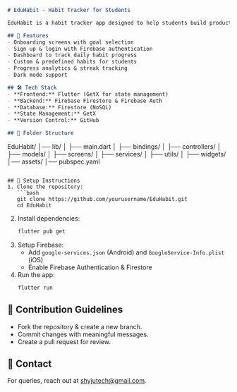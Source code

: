 ```markdown
# EduHabit - Habit Tracker for Students

EduHabit is a habit tracker app designed to help students build productive routines and track their progress effectively.

## 🚀 Features
- Onboarding screens with goal selection
- Sign up & login with Firebase authentication
- Dashboard to track daily habit progress
- Custom & predefined habits for students
- Progress analytics & streak tracking
- Dark mode support

## 🛠️ Tech Stack
- **Frontend:** Flutter (GetX for state management)
- **Backend:** Firebase Firestore & Firebase Auth
- **Database:** Firestore (NoSQL)
- **State Management:** GetX
- **Version Control:** GitHub

## 📂 Folder Structure
```
EduHabit/
│── lib/
│   ├── main.dart
│   ├── bindings/
│   ├── controllers/
│   ├── models/
│   ├── screens/
│   ├── services/
│   ├── utils/
│   ├── widgets/
│── assets/
│── pubspec.yaml
```

## 🔧 Setup Instructions
1. Clone the repository:  
   ```bash
   git clone https://github.com/yourusername/EduHabit.git
   cd EduHabit
   ```
2. Install dependencies:
   ```bash
   flutter pub get
   ```
3. Setup Firebase:
    - Add `google-services.json` (Android) and `GoogleService-Info.plist` (iOS)
    - Enable Firebase Authentication & Firestore
4. Run the app:
   ```bash
   flutter run
   ```

## 🤝 Contribution Guidelines
- Fork the repository & create a new branch.
- Commit changes with meaningful messages.
- Create a pull request for review.

## 📧 Contact
For queries, reach out at shyjutech@gmail.com.
```